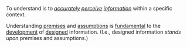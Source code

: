 To understand is to *[accurately](https://github.com/gcassel/Modular-Organization-Terminology/blob/master/terms/accuracy.md) [perceive](https://github.com/gcassel/Modular-Organization-Terminology/blob/master/terms/perceive.md) [information](https://github.com/gcassel/Modular-Organization-Terminology/blob/master/terms/information.md)* within a specific context.

Understanding [premises](https://github.com/gcassel/Modular-Organization-Terminology/blob/master/terms/premise.md) and [assumptions](https://github.com/gcassel/Modular-Organization-Terminology/blob/master/terms/assume.md) is [fundamental](https://github.com/gcassel/Modular-Organization-Terminology/blob/master/terms/base.md) to the [development](https://github.com/gcassel/Modular-Organization-Terminology/blob/master/terms/develop.md) of [designed](https://github.com/gcassel/Modular-Organization-Terminology/blob/master/terms/design.md) information.  (I.e., designed information *stands upon* premises and assumptions.)
